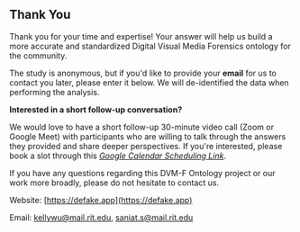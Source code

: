 ## Thank You

Thank you for your time and expertise! Your answer will help us build a more accurate and standardized Digital Visual Media Forensics ontology for the community.

The study is anonymous, but if you'd like to provide your **email** for us to contact you later, please enter it below. We will de-identified the data when performing the analysis.

**Interested in a short follow-up conversation?**

We would love to have a short follow-up 30-minute video call (Zoom or Google Meet) with participants who are willing to talk through the answers they provided and share deeper perspectives. If you're interested, please book a slot through this [*Google Calendar Scheduling Link*](https://calendar.app.google/WJfmGnm3AcbhT6mP8).

If you have any questions regarding this DVM-F Ontology project or our work more broadly, please do not hesitate to contact us.

Website: [https://defake.app](https://defake.app)

Email: [kellywu@mail.rit.edu](mailto:kellywu@mail.rit.edu), [saniat.s@mail.rit.edu](mailto:saniat.s@mail.rit.edu) 